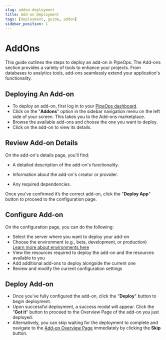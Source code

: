 ```yaml
---
slug: addon-deployment
title: Add-on Deployment
tags: [deployment, guide, addon]
sidebar_position: 1
---
```


# AddOns
This guide outlines the steps to deploy an add-on in PipeOps. The Add-ons section provides a variety of tools to enhance your projects. From databases to analytics tools, add-ons seamlessly extend your application's functionality.


## Deploying An Add-on
- To deploy an add-on, first log in to your [PipeOps dashboard](https://console.pipeops.io/auth/signup). 
- Click on the "**Addons**" option in the sidebar navigation menu on the left side of your screen. This takes you to the Add-ons marketplace.
- Browse the available add-ons and choose the one you want to deploy. 
- Click on the add-on to view its details.


## Review Add-on Details

On the add-on's details page, you'll find:

- A detailed description of the add-on's functionality.

- Information about the add-on's creator or provider.

- Any required dependencies.

Once you’ve confirmed it’s the correct add-on, click the "**Deploy App**" button to proceed to the configuration page.


## Configure Add-on

On the configuration page, you can do the following:

- Select the server where you want to deploy your add-on
- Choose the environment (e.g., beta, development, or production)  
[Learn more about environments here](/docs/how-to-guides/tutorials/managing-environments)
- View the resources required to deploy the add-on and the resources available to you
- Add additional add-ons to deploy alongside the current one
- Review and modify the current configuration settings

## Deploy Add-on
- Once you’ve fully configured the add-on, click the "**Deploy**" button to begin deployment. 
- Upon successful deployment, a success modal will appear. Click the "**Got it**" button to proceed to the Overview Page of the add-on you just deployed. 
- Alternatively, you can skip waiting for the deployment to complete and navigate to the [Add-on Overview Page](/docs/addons/addon-overview) immediately by clicking the **Skip** button.
